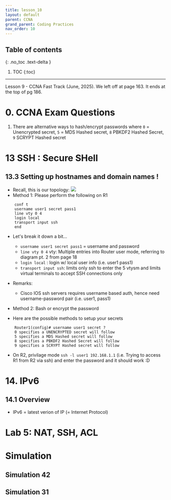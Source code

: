 ```yaml
---
title: lesson_10
layout: default
parent: CCNA
grand_parent: Coding Practices
nav_order: 10
---
```

## Table of contents
{: .no_toc .text-delta }

1. TOC
{:toc}

---
Lesson 9 - CCNA Fast Track (June, 2025). We left off at page 163. It ends at the top of pg 186.

# 0. CCNA Exam Questions
1. There are alternative ways to hash/encrypt passwords where `0` = Unencrypted secret, `5` = MDS Hashed secret, `8` PBKDF2 Hashed Secret, `9` SCRYPT Hashed secret 

# 13 SSH : Secure SHell

## 13.3 Setting up hostnames and domain names !
- Recall, this is our topology: ![](../../../../../assets/images/ccna/lesson9/lesson9_ssh.jpg) 
- Method 1: Please perform the following on R1
```text
    conf t
    username user1 secret pass1
    line vty 0 4
    login local
    transport input ssh
    end
```
- Let's break it down a bit...
    - `username user1 secret pass1` = username and password
    - `line vty 0 4` vty: Multiple entries into Router user mode, referring to diagram pt. 2 from page 18
    - `login local` : login w/ local user info (i.e. user1 pass1)
    - `transport input ssh`: limits only ssh to enter the 5 vtysm and limits virtual terminals to accept SSH connections only
- Remarks:
    - Cisco IOS ssh servers requires username based auth, hence need username-password pair (i.e. user1, pass1)

- Method 2: Bash or encrypt the password
- Here are the possible methods to setup your secrets
```text
    Router1(config)# username user1 secret ?
    0 specifies a UNENCRYPTED secret will follow
    5 specifies a MDS Hashed secret will follow
    8 specifies a PBKDF2 Hashed Secret will follow
    9 specifies a SCRYPT Hashed secret will follow
```

- On R2, privilage mode `ssh -l user1 192.168.1.1` (i.e. Trying to access R1 from R2 via ssh) and enter the password and it should work :D

# 14. IPv6

## 14.1 Overview 
- IPv6 = latest verion of IP (= Internet Protocol)

# Lab 5: NAT, SSH, ACL

# Simulation
## Simulation 42

## Simulation 31

